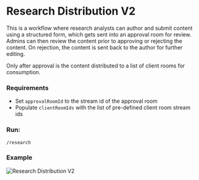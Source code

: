 # Research Distribution V2
This is a workflow where research analysts can author and submit content using a structured form, which gets sent into an approval room for review.  Admins can then review the content prior to approving or rejecting the content.  On rejection, the content is sent back to the author for further editing.

Only after approval is the content distributed to a list of client rooms for consumption.

### Requirements
- Set `approvalRoomId` to the stream id of the approval room
- Populate `clientRoomIds` with the list of pre-defined client room stream ids

### Run:
`/research`

### Example
![Research Distribution V2](wdk-research-bot.gif)
